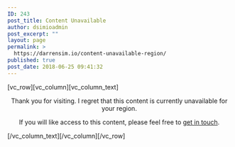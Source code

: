 ```yaml
---
ID: 243
post_title: Content Unavailable
author: dsimioadmin
post_excerpt: ""
layout: page
permalink: >
  https://darrensim.io/content-unavailable-region/
published: true
post_date: 2018-06-25 09:41:32
---
```

<p>[vc_row][vc_column][vc_column_text]</p>
<p style="text-align: center;">Thank you for visiting. I regret that this content is currently unavailable for your region.</p>
<p style="text-align: center;">If you will like access to this content, please feel free to <a href="https://darrensim.io/contact/">get in touch</a>.</p>
<p>[/vc_column_text][/vc_column][/vc_row]</p>